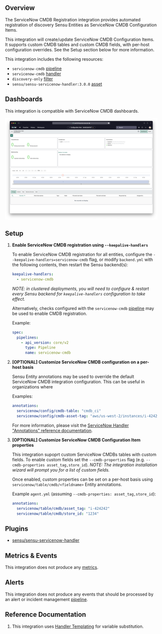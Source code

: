 ## Overview

<!-- Sensu Integration description; supports markdown -->

The ServiceNow CMDB Registration integration provides automated registration of discovery Sensu Entities as ServiceNow CMDB Configuration Items.

This integration will create/update ServiceNow CMDB Configuration Items.
It supports custom CMDB tables and custom CMDB fields, with per-host configuration overrides.
See the Setup section below for more information.

<!-- Provide a high level overview of the integration contents (e.g. checks, filters, mutators, handlers, assets, etc) -->

This integration includes the following resources:

* `servicenow-cmdb` [pipeline]
* `servicenow-cmdb` [handler]
* `discovery-only` [filter]
* `sensu/sensu-servicenow-handler:3.0.0` [asset]

## Dashboards

<!-- List of compatible dashboards w/ screenshots (supports png, jpeg, and gif images; relative paths only; e.g. `![](img/dashboard-1.png)` )-->

This integration is compatible with ServiceNow CMDB dashboards.

![](img/cmdb-dashboard.png)

## Setup

<!-- Sensu Integration setup instructions, including Sensu agent configuration and external component configuration -->
<!-- EXAMPLE: what configuration (if any) is required in a third-party service to enable monitoring? -->

1. **Enable ServiceNow CMDB registration using `--keepalive-handlers`**

   To enable ServiceNow CMDB registration for all entities, configure the `--keepalive-handlers=servicenow-cmdb` flag, or modify `backend.yml` with the following contents, then restart the Sensu backend(s):

   ```yaml
   keepalive-handlers:
     - servicenow-cmdb
   ```

   _NOTE: in clustered deployments, you will need to configure & restart every Sensu backend for `keepalive-handlers` configuration to take effect._

   Alternatively, checks configured with the `servicenow-cmdb` [pipeline] may be used to enable CMDB registration.

   Example:

   ```yaml
   spec:
     pipelines:
       - api_version: core/v2
         type: Pipeline
         name: servicenow-cmdb
   ```

1. **[OPTIONAL] Customize ServiceNow CMDB configuration on a per-host basis**

   Sensu Entity annotations may be used to override the default ServiceNow CMDB integration configuration.
   This can be useful in organizations where

   Examples:

   ```yaml
   annotations:
     servicenow/config/cmdb-table: "cmdb_ci"
     servicenow/config/cmdb-asset-tag: "aws/us-west-2/instances/i-424242"
   ```

   For more information, please visit the [ServiceNow Handler "Annotations" reference documentation].

2. **[OPTIONAL] Customize ServiceNow CMDB Configuration Item properties**

   This integration supoprt custom ServiceNow CMDBs tables with custom fields.
   To enable custom fields set the `--cmdb-properties` flag (e.g. `--cmdb-properties asset_tag,store_id`).
   _NOTE: The integration installation wizard will prompt you for a list of custom fields._

   Once enabled, custom properties can be set on a per-host basis using `servicenow/table/cmdb/<fieldname>` Entity annotations.

   Example `agent.yml` (assuming `--cmdb-properties: asset_tag,store_id`):

   ```yaml
   annotations:
     servicenow/table/cmdb/asset_tag: "i-424242"
     servicenow/table/cmdb/store_id: "1234"
   ```

[Sensu Entity]: https://docs.sensu.io/sensu-go/latest/observability-pipeline/observe-entities/entities/
[ServiceNow Handler "Annotations" reference documentation]: https://bonsai.sensu.io/assets/sensu/sensu-servicenow-handler#annotations

## Plugins

<!-- Links to any Sensu Integration dependencies (i.e. Sensu Plugins) -->

- [sensu/sensu-servicenow-handler][sensu-servicenow-handler-bonsai]

## Metrics & Events

<!-- List of all metrics or events collected by this integration. -->

This integration does not produce any [metrics].

## Alerts

<!-- List of all alerts generated by this integration. -->

<!-- This integration provides an alert & incident management processing pipeline for use with other monitoring integrations. By default this integration will process all events passing the [built-in `is_incident` filter][is_incident] (i.e. failing events and resolution events only). Event processing via this integration may be suppressed using [Sensu Silencing][silences] (see the [built-in `not_silenced` filter][not_silenced] for more details). -->

This integration does not produce any events that should be processed by an alert or incident management [pipeline].

## Reference Documentation

<!-- Please provide links to any relevant reference documentation to help users learn more and/or troubleshoot this integration; specifically including any third-party software documentation. -->

1. This integration uses [Handler Templating][handler-templating] for variable substitution.

<!-- Links -->
[check]: https://docs.sensu.io/sensu-go/latest/observability-pipeline/observe-schedule/checks/
[asset]: https://docs.sensu.io/sensu-go/latest/plugins/assets/
[subscription]: https://docs.sensu.io/sensu-go/latest/observability-pipeline/observe-schedule/subscriptions/
[subscriptions]: https://docs.sensu.io/sensu-go/latest/observability-pipeline/observe-schedule/subscriptions/
[agents]: https://docs.sensu.io/sensu-go/latest/observability-pipeline/observe-schedule/agent/
[annotation]: https://docs.sensu.io/sensu-go/latest/observability-pipeline/observe-schedule/agent/#general-configuration-flags
[plugins]: https://docs.sensu.io/sensu-go/latest/plugins/
[metrics]: https://docs.sensu.io/sensu-go/latest/observability-pipeline/observe-schedule/metrics/
[pipeline]: https://docs.sensu.io/sensu-go/latest/observability-pipeline/observe-process/pipelines/
[handler]: https://docs.sensu.io/sensu-go/latest/observability-pipeline/observe-process/handlers/
[filter]: https://docs.sensu.io/sensu-go/latest/observability-pipeline/observe-filter/filters/
[filters]: https://docs.sensu.io/sensu-go/latest/observability-pipeline/observe-filter/filters/
[secret]: https://docs.sensu.io/sensu-go/latest/operations/manage-secrets/secrets/
[secrets]: https://docs.sensu.io/sensu-go/latest/operations/manage-secrets/secrets/
[tokens]: https://docs.sensu.io/sensu-go/latest/observability-pipeline/observe-schedule/tokens/
[handler-templating]: https://docs.sensu.io/sensu-go/latest/observability-pipeline/observe-process/handler-templates/
[sensu-plus]: https://sensu.io/features/analytics
[{{dashboard-link}}]: #
[sensu-servicenow-handler-bonsai]: https://bonsai.sensu.io/assets/sensu/sensu-servicenow-handler

